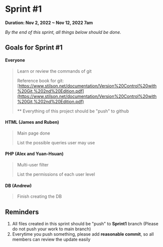 # Sprint #1

**Duration: Nov 2, 2022 ~ Nov 12, 2022 7am**

*By the end of this sprint, all things below should be done.*

## Goals for Sprint #1

#### Everyone

> Learn or review the commands of git
>
> Reference book for git: [https://www.stilson.net/documentation/Version%20Control%20with%20Git,%202nd%20Edition.pdf](https://www.stilson.net/documentation/Version%20Control%20with%20Git,%202nd%20Edition.pdf)
>
> ** Everything of this project should be "push" to github

#### HTML (James and Ruben)

> Main page done
>
> List the possible queries user may use

#### PHP (Alex and Yuan-Hsuan)

> Multi-user filter
>
> List the permissions of each user level

#### DB (Andrew)

> Finish creating the DB

## Reminders

1. All files created in this sprint should be "push" to **Sprint1** branch (Please do not push your work to main branch)
2. Everytime you push something, please add **reasonable commit**, so all members can review the update easily
